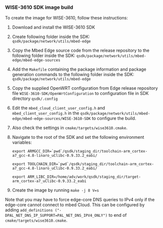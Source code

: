 ### WISE-3610 SDK image build

To create the image for WISE-3610, follow these instructions:

1. Download and install the WISE-3610 SDK
1. Create following folder inside the SDK: `qsdk/package/network/utils/mbed-edge`
1. Copy the Mbed Edge source code from the release repository to the following folder inside the SDK: `qsdk/package/network/utils/mbed-edge/mbed-edge-sources`
1. Add the `Makefile` containing the package information and package generation commands to the following folder inside the SDK: `qsdk/package/network/utils/mbed-edge`
1. Copy the supplied OpenWRT configuration from Edge release repository file `WISE-3610-SDK/OpenWrtConfiguration` to configuration file in SDK directory `qsdk/.config`
1. Edit the `mbed_cloud_client_user_config.h` and `mbed_client_user_config.h` in the `qsdk/package/network/utils/mbed-edge/mbed-edge-sources/WISE-3610-SDK` to configure the build.
1. Also check the settings in `cmake/targets/wise3610.cmake`.
1. Navigate to the root of the SDK and set the following environment variables:

    ```export ARMGCC_DIR=`pwd`/qsdk/staging_dir/toolchain-arm_cortex-a7_gcc-4.8-linaro_uClibc-0.9.33.2_eabi/```

    ```export TOOLCHAIN_DIR=`pwd`/qsdk/staging_dir/toolchain-arm_cortex-a7_gcc-4.8-linaro_uClibc-0.9.33.2_eabi/```

    ```export ARM_LIBC_DIR=/home/adv/work/qsdk/staging_dir/target-arm_cortex-a7_uClibc-0.9.33.2_eabi```

1. Create the image by running `make -j 8 V=s`

Note that you may have to force edge-core DNS queries to IPv4 only if the edge-core cannot connect to mbed Cloud. This can be configured by adding `add_definitions ("-DPAL_NET_DNS_IP_SUPPORT=PAL_NET_DNS_IPV4_ONLY")` to end of `cmake/targets/wise3610.cmake`.
